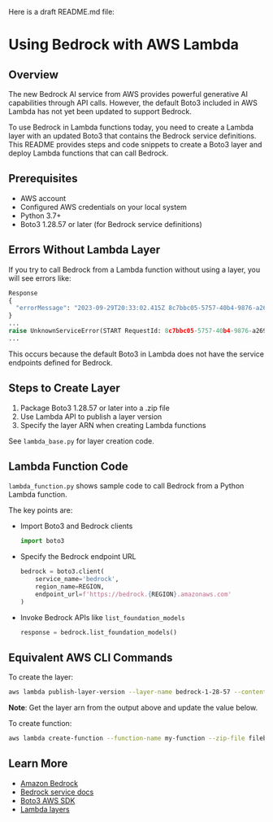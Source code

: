  Here is a draft README.md file:

# Using Bedrock with AWS Lambda

## Overview

The new Bedrock AI service from AWS provides powerful generative AI capabilities through API calls. However, the default Boto3 included in AWS Lambda has not yet been updated to support Bedrock. 

To use Bedrock in Lambda functions today, you need to create a Lambda layer with an updated Boto3 that contains the Bedrock service definitions. This README provides steps and code snippets to create a Boto3 layer and deploy Lambda functions that can call Bedrock.


## Prerequisites

- AWS account
- Configured AWS credentials on your local system 
- Python 3.7+
- Boto3 1.28.57 or later (for Bedrock service definitions)

## Errors Without Lambda Layer

If you try to call Bedrock from a Lambda function without using a layer, you will see errors like:

```python
Response
{
  "errorMessage": "2023-09-29T20:33:02.415Z 8c7bbc05-5757-40b4-9876-a269ecb350f2 Task timed out after 3.03 seconds"
}
...
raise UnknownServiceError(START RequestId: 8c7bbc05-5757-40b4-9876-a269ecb350f2 Version: $LATEST
...
```

This occurs because the default Boto3 in Lambda does not have the service endpoints defined for Bedrock.

## Steps to Create Layer

1. Package Boto3 1.28.57 or later into a .zip file
2. Use Lambda API to publish a layer version 
3. Specify the layer ARN when creating Lambda functions

See `lambda_base.py` for layer creation code.

## Lambda Function Code

`lambda_function.py` shows sample code to call Bedrock from a Python Lambda function. 

The key points are:

- Import Boto3 and Bedrock clients

    ```python
    import boto3
    ```

- Specify the Bedrock endpoint URL

    ```python 
    bedrock = boto3.client(
        service_name='bedrock', 
        region_name=REGION,
        endpoint_url=f'https://bedrock.{REGION}.amazonaws.com'
    )
    ```

- Invoke Bedrock APIs like `list_foundation_models`

    ```python
    response = bedrock.list_foundation_models()
    ```

## Equivalent AWS CLI Commands

To create the layer:

```bash
aws lambda publish-layer-version --layer-name bedrock-1-28-57 --content fileb://bedrock-1-28-57.zip --compatible-runtimes python3.8 python3.9 python3.10 python3.11 --compatible-architectures x86_64 arm64
``` 
**Note**: Get the layer arn from the output above and update the value below.

To create function:

```bash
aws lambda create-function --function-name my-function --zip-file fileb://lamdba_function.py.zip --role arn:aws:iam::123456789012:role/lambda-role --layers {{layer arn}} --handler lambda_function.lambda_handler --runtime python3.8 --archecture arm64
```

## Learn More 

- [Amazon Bedrock](https://aws.amazon.com/bedrock/)
- [Bedrock service docs](https://docs.aws.amazon.com/bedrock/latest/APIReference/welcome.html)
- [Boto3 AWS SDK](https://boto3.amazonaws.com/v1/documentation/api/latest/reference/services/bedrock.html)
- [Lambda layers](https://docs.aws.amazon.com/lambda/latest/dg/chapter-layers.html)
